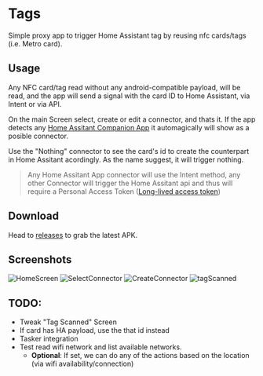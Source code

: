 # Tags
Simple proxy app to trigger Home Assistant tag by reusing nfc cards/tags (i.e. Metro card).

## Usage
Any NFC card/tag read without any android-compatible payload, will be read, and the app will send a signal with the card ID to Home Assistant, via Intent or via API.

On the main Screen select, create or edit a connector, and thats it. If the app detects any [Home Assitant Companion App](https://companion.home-assistant.io) it automagically will show as a posible connector.

Use the "Nothing" connector to see the card's id to create the counterpart in Home Assitant acordingly. As the name suggest, it will trigger nothing.

> Any Home Assitant App connector will use the Intent method, any other Connector will trigger the Home Assitant api and thus will require a Personal Access Token ([Long-lived access token](https://developers.home-assistant.io/docs/auth_api/#long-lived-access-token))

## Download
Head to [releases](https://github.com/hkfuertes/nfc_ha_tags/releases) to grab the latest APK.


## Screenshots
![HomeScreen](images/home_screen.jpg)
![SelectConnector](images/select_connector.jpg)
![CreateConnector](images/create_connector.jpg)
![tagScanned](images/tag_scanned.jpg)

## TODO:
- Tweak "Tag Scanned" Screen
- If card has HA payload, use the that id instead
- Tasker integration
- Test read wifi network and list available networks.
  - **Optional**: If set, we can do any of the actions based on the location (via wifi availability/connection)
